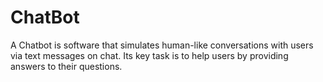 # ChatBot
A Chatbot is software that simulates human-like conversations with users via text messages on chat. Its key task is to help users by providing answers to their questions.
